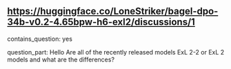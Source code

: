 ## https://huggingface.co/LoneStriker/bagel-dpo-34b-v0.2-4.65bpw-h6-exl2/discussions/1

contains_question: yes

question_part: Hello Are all of the recently released models ExL 2-2 or ExL 2 models and what are the differences?